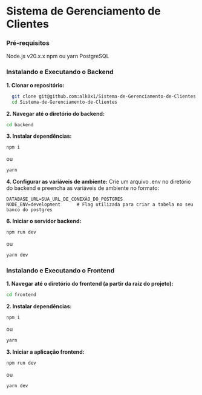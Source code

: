 # Sistema de Gerenciamento de Clientes

### Pré-requisitos
Node.js v20.x.x
npm ou yarn
PostgreSQL 


### Instalando e Executando o Backend
**1. Clonar o repositório:**
```bash 
  git clone git@github.com:alk0x1/Sistema-de-Gerenciamento-de-Clientes.git
  cd Sistema-de-Gerenciamento-de-Clientes
```

**2. Navegar até o diretório do backend:**
```bash 
cd backend
```

**3. Instalar dependências:**
```bash
npm i
```
ou

```bash
yarn 
```

**4. Configurar as variáveis de ambiente:**
Crie um arquivo .env no diretório do backend e preencha as variáveis de ambiente no formato:
```
DATABASE_URL=SUA_URL_DE_CONEXÃO_DO_POSTGRES
NODE_ENV=development      # Flag utilizada para criar a tabela no seu banco do postgres
```

**6. Iniciar o servidor backend:**

```bash
npm run dev
```
ou
```bash
yarn dev
```

### Instalando e Executando o Frontend
**1. Navegar até o diretório do frontend (a partir da raiz do projeto):**
```bash
cd frontend
```
**2. Instalar dependências:**
```bash
npm i
```
ou

```bash
yarn 
```

**3. Iniciar a aplicação frontend:**
```bash
npm run dev
```
ou

```bash
yarn dev
```
